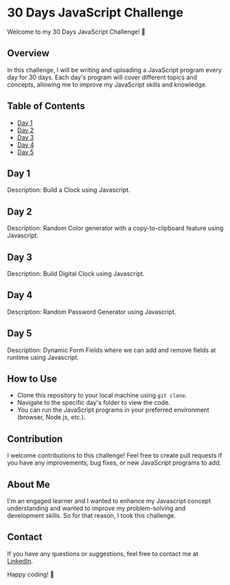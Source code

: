 # 30 Days JavaScript Challenge

Welcome to my 30 Days JavaScript Challenge! 🚀

## Overview

In this challenge, I will be writing and uploading a JavaScript program every day for 30 days. Each day's program will cover different topics and concepts, allowing me to improve my JavaScript skills and knowledge.

## Table of Contents

- [Day 1](https://github.com/mkpatel-247/30-Days-Javascript-Challenge/tree/main/Day%201)
- [Day 2](https://github.com/mkpatel-247/30-Days-Javascript-Challenge/tree/main/Day%2002)
- [Day 3](https://github.com/mkpatel-247/30-Days-Javascript-Challenge/tree/main/Day%2003)
- [Day 4](https://github.com/mkpatel-247/30-Days-Javascript-Challenge/tree/main/Day%2004)
- [Day 5](https://github.com/mkpatel-247/30-Days-Javascript-Challenge/tree/main/Day%2005)
  

## Day 1

Description: Build a Clock using Javascript.

## Day 2

Description: Random Color generator with a copy-to-clipboard feature using Javascript.

## Day 3

Description: Build Digital Clock using Javascript.

## Day 4

Description: Random Password Generator using Javascript.

## Day 5

Description: Dynamic Form Fields where we can add and remove fields at runtime using Javascript.

## How to Use

- Clone this repository to your local machine using `git clone`.
- Navigate to the specific day's folder to view the code.
- You can run the JavaScript programs in your preferred environment (browser, Node.js, etc.).

## Contribution

I welcome contributions to this challenge! Feel free to create pull requests if you have any improvements, bug fixes, or new JavaScript programs to add.

## About Me

I'm an engaged learner and I wanted to enhance my Javascript concept understanding and wanted to improve my problem-solving and development skills. So for that reason, I took this challenge.

## Contact

If you have any questions or suggestions, feel free to contact me at [LinkedIn](https://in.linkedin.com/in/meet-patel247).

Happy coding! 🎉
